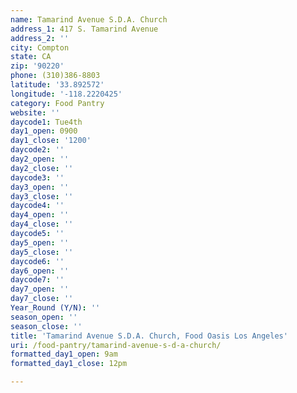```yaml
---
name: Tamarind Avenue S.D.A. Church
address_1: 417 S. Tamarind Avenue
address_2: ''
city: Compton
state: CA
zip: '90220'
phone: (310)386-8803
latitude: '33.892572'
longitude: '-118.2220425'
category: Food Pantry
website: ''
daycode1: Tue4th
day1_open: 0900
day1_close: '1200'
daycode2: ''
day2_open: ''
day2_close: ''
daycode3: ''
day3_open: ''
day3_close: ''
daycode4: ''
day4_open: ''
day4_close: ''
daycode5: ''
day5_open: ''
day5_close: ''
daycode6: ''
day6_open: ''
daycode7: ''
day7_open: ''
day7_close: ''
Year_Round (Y/N): ''
season_open: ''
season_close: ''
title: 'Tamarind Avenue S.D.A. Church, Food Oasis Los Angeles'
uri: /food-pantry/tamarind-avenue-s-d-a-church/
formatted_day1_open: 9am
formatted_day1_close: 12pm

---
```

